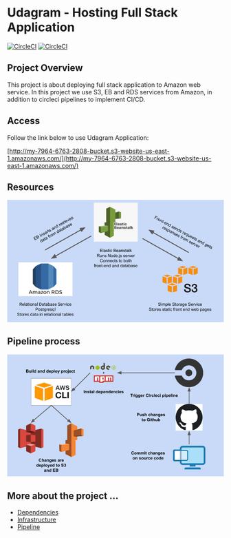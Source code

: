 # Udagram - Hosting Full Stack Application

[![CircleCI](https://circleci.com/gh/circleci/circleci-docs.svg?style=shield)](https://circleci.com/gh/alwaleedibrahim/udagram)
[![CircleCI](https://circleci.com/gh/circleci/circleci-docs.svg?style=svg)](https://circleci.com/gh/alwaleedibrahim/udagram)

## Project Overview

This project is about deploying full stack application to Amazon web service. In this project we use S3, EB and RDS services from Amazon, in addition to circleci pipelines to implement CI/CD.

## Access

Follow the link below to use Udagram Application:

[http://my-7964-6763-2808-bucket.s3-website-us-east-1.amazonaws.com/](http://my-7964-6763-2808-bucket.s3-website-us-east-1.amazonaws.com/)

## Resources
![resources diagram](/docs/Resources_diagram.png)

## Pipeline process

![pipeline](/docs/pipeline_process.png)

## More about the project ...

- [Dependencies](/docs/DEPENDENCIES.md)
- [Infrastructure](/docs/INFRASTRUCTURE.md)
- [Pipeline](/docs/PIPELINE.md)
